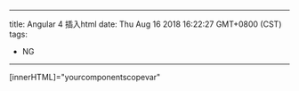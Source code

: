
---
title: Angular 4 插入html
date: Thu Aug 16 2018 16:22:27 GMT+0800 (CST)
tags:
 - NG
---

[innerHTML]="yourcomponentscopevar"